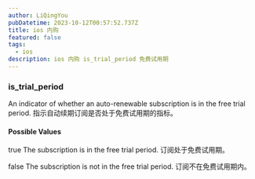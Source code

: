 ```yaml
---
author: LiQingYou
pubDatetime: 2023-10-12T00:57:52.737Z
title: ios 内购
featured: false
tags:
  - ios
description: ios 内购 is_trial_period 免费试用期
---
```

### is_trial_period
An indicator of whether an auto-renewable subscription is in the free trial period.
指示自动续期订阅是否处于免费试用期的指标。
#### Possible Values
true
The subscription is in the free trial period.
订阅处于免费试用期。

false
The subscription is not in the free trial period.
订阅不在免费试用期内。